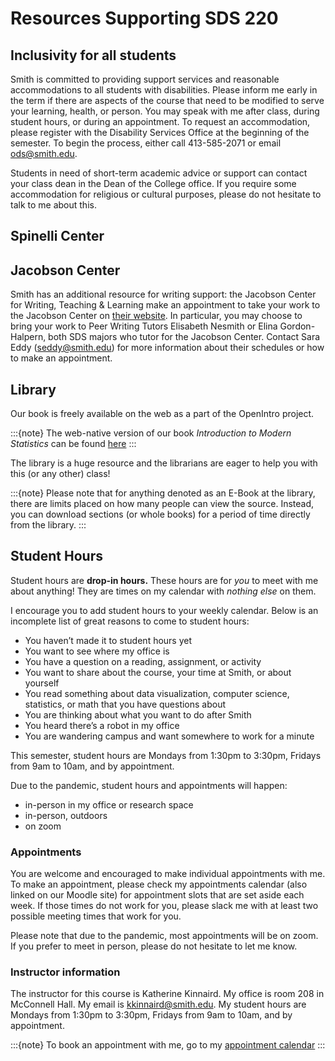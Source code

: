 # Resources Supporting SDS 220

## Inclusivity for all students

Smith is committed to providing support services and reasonable accommodations to all students with disabilities. Please inform me early in the term if there are aspects of the course that need to be modified to serve your learning, health, or person. You may speak with me after class, during student hours, or during an appointment. To request an accommodation, please register with the Disability Services Office at the beginning of the semester. To begin the process, either call 413-585-2071 or email ods@smith.edu.

Students in need of short-term academic advice or support can contact your class dean in the Dean of the College office. If you require some accommodation for religious or cultural purposes, please do not hesitate to talk to me about this. 


## Spinelli Center

## Jacobson Center

Smith has an additional resource for writing support: the Jacobson Center for Writing, Teaching & Learning make an appointment to take your work to the Jacobson Center on [their website](https://www.smith.edu/academics/jacobson-center). In particular, you may choose to bring your work to Peer Writing Tutors Elisabeth Nesmith or Elina Gordon-Halpern, both SDS majors who tutor for the Jacobson Center. Contact Sara Eddy (seddy@smith.edu) for more information about their schedules or how to make an appointment.

## Library

Our book is freely available on the web as a part of the OpenIntro project. 

:::{note}
The web-native version of our book _Introduction to Modern Statistics_ can be found [here](https://openintro-ims.netlify.app/)
:::

The library is a huge resource and the librarians are eager to help you with this (or any other) class! 

:::{note}
Please note that for anything denoted as an E-Book at the library, there are limits placed on how many people can view the source. Instead, you can download sections (or whole books) for a period of time directly from the library. 
:::

## Student Hours

Student hours are **drop-in hours.** These hours are for _you_ to meet with me about anything! They are times on my calendar with _nothing else_ on them. 

I encourage you to add student hours to your weekly calendar. Below is an incomplete list of great reasons to come to student hours: 
- You haven’t made it to student hours yet 
- You want to see where my office is
- You have a question on a reading, assignment, or activity
- You want to share about the course, your time at Smith, or about yourself
- You read something about data visualization, computer science, statistics, or math that you have questions about
- You are thinking about what you want to do after Smith
- You heard there’s a robot in my office
- You are wandering campus and want somewhere to work for a minute

This semester, student hours are Mondays from 1:30pm to 3:30pm, Fridays from 9am to 10am, and by appointment. 

Due to the pandemic, student hours and appointments will happen: 
- in-person in my office or research space
- in-person, outdoors
- on zoom


### Appointments 

You are welcome and encouraged to make individual appointments with me. To make an appointment, please check my appointments calendar (also linked on our Moodle site) for appointment slots that are set aside each week. If those times do not work for you, please slack me with at least two possible meeting times that work for you. 

Please note that due to the pandemic, most appointments will be on zoom. If you prefer to meet in person, please do not hesitate to let me know. 

### Instructor information 

The instructor for this course is Katherine Kinnaird. My office is room 208 in McConnell Hall. My email is kkinnaird@smith.edu. My student hours are Mondays from 1:30pm to 3:30pm, Fridays from 9am to 10am, and by appointment.

:::{note}
To book an appointment with me, go to my [appointment calendar](https://bit.ly/KinnairdAppts)
:::